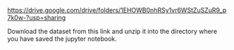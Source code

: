 https://drive.google.com/drive/folders/1EHOWB0nhRSy1vr6WStZuSZuR9_p7k0w-?usp=sharing

Download the dataset from this link and unzip it into the directory where you have saved the jupyter notebook.
